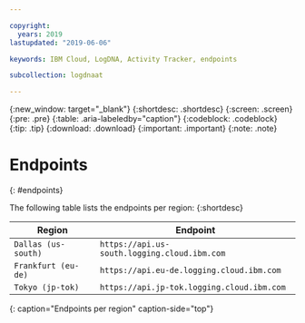 ```yaml
---

copyright:
  years: 2019
lastupdated: "2019-06-06"

keywords: IBM Cloud, LogDNA, Activity Tracker, endpoints

subcollection: logdnaat

---
```


{:new_window: target="_blank"}
{:shortdesc: .shortdesc}
{:screen: .screen}
{:pre: .pre}
{:table: .aria-labeledby="caption"}
{:codeblock: .codeblock}
{:tip: .tip}
{:download: .download}
{:important: .important}
{:note: .note}

# Endpoints
{: #endpoints}

The following table lists the endpoints per region:
{:shortdesc}


| Region                | Endpoint                                          |
|-----------------------|---------------------------------------------------|
| `Dallas (us-south)`   | `https://api.us-south.logging.cloud.ibm.com`      |
| `Frankfurt (eu-de)`   | `https://api.eu-de.logging.cloud.ibm.com`         |
| `Tokyo (jp-tok)`      | `https://api.jp-tok.logging.cloud.ibm.com`        |
{: caption="Endpoints per region" caption-side="top"} 
